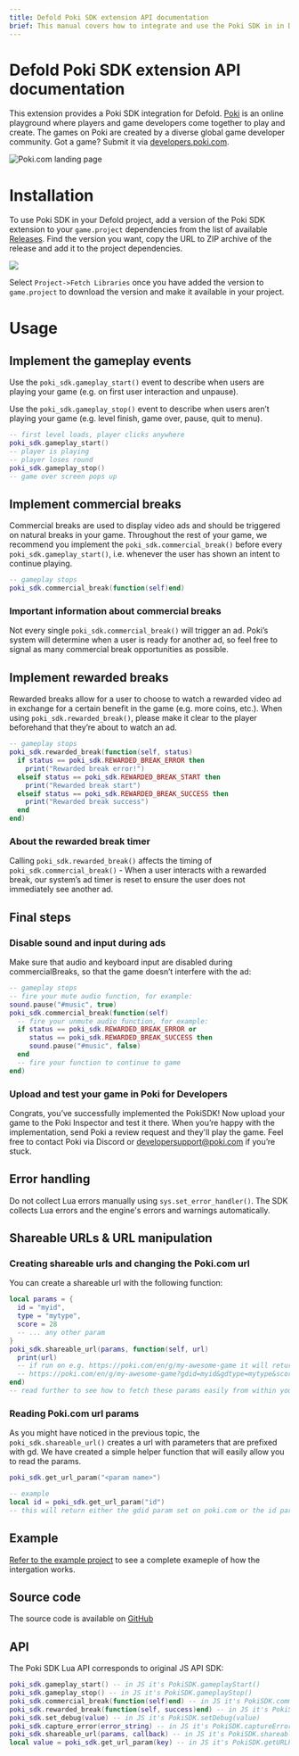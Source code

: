 ```yaml
---
title: Defold Poki SDK extension API documentation
brief: This manual covers how to integrate and use the Poki SDK in in Defold.
---
```


# Defold Poki SDK extension API documentation

This extension provides a Poki SDK integration for Defold. [Poki](https://poki.com) is an online playground where players and game developers come together to play and create. The games on Poki are created by a diverse global game developer community. Got a game? Submit it via [developers.poki.com](https://developers.poki.com).

![Poki.com landing page](poki.png)

# Installation
To use Poki SDK in your Defold project, add a version of the Poki SDK extension to your `game.project` dependencies from the list of available [Releases](https://github.com/defold/extension-poki-sdk/releases). Find the version you want, copy the URL to ZIP archive of the release and add it to the project dependencies.

![](add-dependency.png)

Select `Project->Fetch Libraries` once you have added the version to `game.project` to download the version and make it available in your project.

# Usage


## Implement the gameplay events

Use the `poki_sdk.gameplay_start()` event to describe when users are playing your game (e.g. on first user interaction and unpause).

Use the `poki_sdk.gameplay_stop()` event to describe when users aren’t playing your game (e.g. level finish, game over, pause, quit to menu).

```lua
-- first level loads, player clicks anywhere
poki_sdk.gameplay_start()
-- player is playing
-- player loses round
poki_sdk.gameplay_stop()
-- game over screen pops up
```



## Implement commercial breaks

Commercial breaks are used to display video ads and should be triggered on natural breaks in your game. Throughout the rest of your game, we recommend you implement the `poki_sdk.commercial_break()` before every `poki_sdk.gameplay_start()`, i.e. whenever the user has shown an intent to continue playing.

```lua
-- gameplay stops
poki_sdk.commercial_break(function(self)end)
```

### Important information about commercial breaks

Not every single `poki_sdk.commercial_break()` will trigger an ad. Poki’s system will determine when a user is ready for another ad, so feel free to signal as many commercial break opportunities as possible.


## Implement rewarded breaks
Rewarded breaks allow for a user to choose to watch a rewarded video ad in exchange for a certain benefit in the game (e.g. more coins, etc.). When using `poki_sdk.rewarded_break()`, please make it clear to the player beforehand that they’re about to watch an ad.

```lua
-- gameplay stops
poki_sdk.rewarded_break(function(self, status)
  if status == poki_sdk.REWARDED_BREAK_ERROR then
    print("Rewarded break error!")
  elseif status == poki_sdk.REWARDED_BREAK_START then
    print("Rewarded break start")
  elseif status == poki_sdk.REWARDED_BREAK_SUCCESS then
    print("Rewarded break success")
  end
end)
```

### About the rewarded break timer

Calling `poki_sdk.rewarded_break()` affects the timing of `poki_sdk.commercial_break()` - When a user interacts with a rewarded break, our system’s ad timer is reset to ensure the user does not immediately see another ad.


## Final steps

### Disable sound and input during ads

Make sure that audio and keyboard input are disabled during commercialBreaks, so that the game doesn’t interfere with the ad:

```lua
-- gameplay stops
-- fire your mute audio function, for example:
sound.pause("#music", true)
poki_sdk.commercial_break(function(self)
  -- fire your unmute audio function, for example:
  if status == poki_sdk.REWARDED_BREAK_ERROR or
     status == poki_sdk.REWARDED_BREAK_SUCCESS then
     sound.pause("#music", false)
  end
  -- fire your function to continue to game
end)
```

### Upload and test your game in Poki for Developers

Congrats, you’ve successfully implemented the PokiSDK! Now upload your game to the Poki Inspector and test it there. When you’re happy with the implementation, send Poki a review request and they'll play the game. Feel free to contact Poki via Discord or developersupport@poki.com if you’re stuck.


## Error handling

Do not collect Lua errors manually using `sys.set_error_handler()`. The SDK collects Lua errors and the engine's errors and warnings automatically.

## Shareable URLs & URL manipulation

### Creating shareable urls and changing the Poki.com url

You can create a shareable url with the following function:

```lua
local params = {
  id = "myid",
  type = "mytype",
  score = 28
  -- ... any other param
}
poki_sdk.shareable_url(params, function(self, url)
  print(url)
  -- if run on e.g. https://poki.com/en/g/my-awesome-game it will return:
  -- https://poki.com/en/g/my-awesome-game?gdid=myid&gdtype=mytype&score=28
end)
-- read further to see how to fetch these params easily from within your game
```

### Reading Poki.com url params

As you might have noticed in the previous topic, the `poki_sdk.shareable_url()` creates a url with parameters that are prefixed with gd. We have created a simple helper function that will easily allow you to read the params.

```lua
poki_sdk.get_url_param("<param name>")

-- example
local id = poki_sdk.get_url_param("id")
-- this will return either the gdid param set on poki.com or the id param on the current url
```

## Example

[Refer to the example project](https://github.com/defold/extension-poki-sdk/blob/master/main/poki-sdk.gui_script) to see a complete exameple of how the intergation works.


## Source code

The source code is available on [GitHub](https://github.com/defold/extension-poki-sdk)


## API

The Poki SDK Lua API corresponds to original JS API SDK:

```lua
poki_sdk.gameplay_start() -- in JS it's PokiSDK.gameplayStart()
poki_sdk.gameplay_stop() -- in JS it's PokiSDK.gameplayStop()
poki_sdk.commercial_break(function(self)end) -- in JS it's PokiSDK.commercialBreak()
poki_sdk.rewarded_break(function(self, success)end) -- in JS it's PokiSDK.rewardedBreak()
poki_sdk.set_debug(value) -- in JS it's PokiSDK.setDebug(value)
poki_sdk.capture_error(error_string) -- in JS it's PokiSDK.captureError(error_string)
poki_sdk.shareable_url(params, callback) -- in JS it's PokiSDK.shareableURL({}).then(url => {})
local value = poki_sdk.get_url_param(key) -- in JS it's PokiSDK.getURLParam('id')
```
